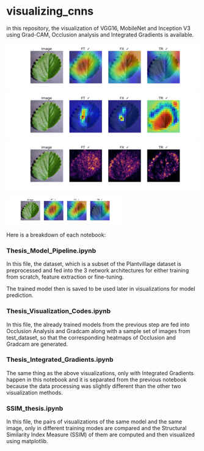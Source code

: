 # visualizing_cnns
in this repository, the visualization of VGG16, MobileNet and Inception V3 using Grad-CAM, Occlusion analysis and Integrated Gradients is available.

![GradCAM](./images/GradCAM-Viz-of-IN-0.jpg)
![Occlusion](./images/Occlusion-Viz-of-IN-0.jpg)
![Integrated Gradients](./images/IG-Viz-of-IN-0.jpg)

<img src="./images/GradCAM-Viz-of-IN-0.jpg" width="300">

Here is a breakdown of each notebook:

### Thesis_Model_Pipeline.ipynb

In this file, the dataset, which is a subset of the Plantvillage dataset is preprocessed and fed into the 3 network architectures for either training from scratch, feature extraction or fine-tuning.

The trained model then is saved to be used later in visualizations for model prediction.

### Thesis_Visualization_Codes.ipynb

In this file, the already trained models from the previous step are fed into Occlusion Analysis and Gradcam along with a sample set of images from test_dataset, so that the corresponding heatmaps of Occlusion and Gradcam are generated. 

### Thesis_Integrated_Gradients.ipynb
The same thing as the above visualizations, only with Integrated Gradients happen in this notebook and it is separated from the previous notebook because the data processing was slightly different than the other two visualization methods.

### SSIM_thesis.ipynb
In this file, the pairs of visualizations of the same model and the same image, only in different training modes are compared and the Structural Similarity Index Measure (SSIM) of them are computed and then visualized using matplotlib.



